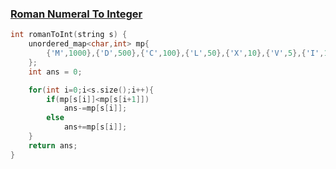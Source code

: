 ### [Roman Numeral To Integer](https://www.codingninjas.com/studio/problems/roman-numeral-to-integer_8230780?challengeSlug=striver-sde-challenge&leftPanelTab=0)

```cpp
int romanToInt(string s) {
    unordered_map<char,int> mp{
        {'M',1000},{'D',500},{'C',100},{'L',50},{'X',10},{'V',5},{'I',1}
    };
    int ans = 0;

    for(int i=0;i<s.size();i++){
        if(mp[s[i]]<mp[s[i+1]])
            ans-=mp[s[i]];
        else
            ans+=mp[s[i]];
    }
    return ans;
}
```